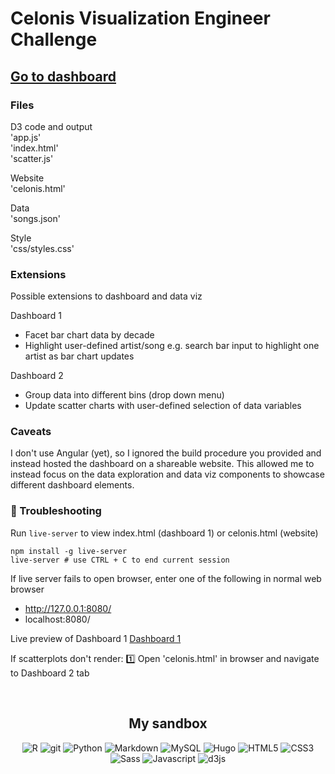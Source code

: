 # Celonis Visualization Engineer Challenge  

## [Go to dashboard](https://darwinanddavis.github.io/celonis/celonis.html)  

### Files  

D3 code and output    
'app.js'      
'index.html'     
'scatter.js'       

Website    
'celonis.html'  

Data  
'songs.json'  

Style   
'css/styles.css'    

### Extensions  
Possible extensions to dashboard and data viz  

Dashboard 1   
- Facet bar chart data by decade     
- Highlight user-defined artist/song e.g. search bar input to highlight one artist as bar chart updates    

Dashboard 2  
- Group data into different bins (drop down menu)       
- Update scatter charts with user-defined selection of data variables    

### Caveats  
I don't use Angular (yet), so I ignored the build procedure you provided and instead hosted the dashboard on a shareable website. This allowed me to instead focus on the data exploration and data viz components to showcase different dashboard elements. 

### :pig: Troubleshooting    
Run  `live-server` to view index.html (dashboard 1) or celonis.html (website)  

```{bash}
npm install -g live-server
live-server # use CTRL + C to end current session    
```

If live server fails to open browser, enter one of the following in normal web browser      
- http://127.0.0.1:8080/       
- localhost:8080/    

Live preview of Dashboard 1 
[Dashboard 1](https://darwinanddavis.github.io/celonis/index.html)    

If scatterplots don't render: 
:one: Open 'celonis.html' in browser and navigate to Dashboard 2 tab        

<br>

<div align="center">
	<h2>My sandbox</h2>
<p>
	<img alt="R" src="https://img.shields.io/badge/-R-276DC3?style=flat-square&logo=r&logoColor=white" />
	<img alt="git" src="https://img.shields.io/badge/-git-F05032?style=flat-square&logo=git&logoColor=white" />
	<img alt="Python" src="https://img.shields.io/badge/-python-3776AB?style=flat-square&logo=python&logoColor=white" />
	<img alt="Markdown" src="https://img.shields.io/badge/-Markdown-000000?style=flat-square&logo=markdown&logoColor=white" />
	<img alt="MySQL" src="https://img.shields.io/badge/-MySQL-4479A1?style=flat-square&logo=mysql&logoColor=white" />
	<img alt="Hugo" src="https://img.shields.io/badge/-Hugo-FF4088?style=flat-square&logo=hugo&logoColor=white" />
	<img alt="HTML5" src="https://img.shields.io/badge/-HTML5-E34F26?style=flat-square&logo=html5&logoColor=white" />
	<img alt="CSS3" src="https://img.shields.io/badge/-CSS3-1572B6?style=flat-square&logo=css3&logoColor=white" />
	<img alt="Sass" src="https://img.shields.io/badge/-Sass-CC6699?style=flat-square&logo=sass&logoColor=white" />
  	<img alt="Javascript" src="https://img.shields.io/badge/-Javascript-F7DF1E?style=flat-square&logo=javascript&logoColor=white" />
  	<img alt="d3js" src="https://img.shields.io/badge/-D3.js-F9A03C?style=flat-square&logo=d3.js&logoColor=white" />
</p>
</div>



  